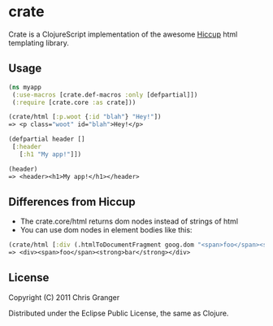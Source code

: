 # crate

Crate is a ClojureScript implementation of the awesome [Hiccup](https://github.com/weavejester/hiccup/) html templating library.

## Usage

```clojure
(ns myapp
 (:use-macros [crate.def-macros :only [defpartial]])
 (:require [crate.core :as crate]))

(crate/html [:p.woot {:id "blah"} "Hey!"])
=> <p class="woot" id="blah">Hey!</p>

(defpartial header []
 [:header
   [:h1 "My app!"]])

(header)
=> <header><h1>My app!</h1></header>

```

## Differences from Hiccup

* The crate.core/html returns dom nodes instead of strings of html
* You can use dom nodes in element bodies like this:

```clojure
(crate/html [:div (.htmlToDocumentFragment goog.dom "<span>foo</span><strong>bar</strong>")])
=> <div><span>foo</span><strong>bar</strong></div>
```

## License

Copyright (C) 2011 Chris Granger

Distributed under the Eclipse Public License, the same as Clojure.
